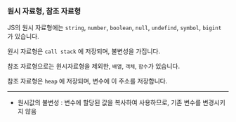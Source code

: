 ### 원시 자료형, 참조 자료형

JS의 원시 자료형에는 `string`, `number`, `boolean`, `null`, `undefind`, `symbol`, `bigint` 가 있습니다.

원시 자료형은 `call stack` 에 저장되며, 불변성을 가집니다.

참조 자료형으로는 원시자료형을 제외한, `배열`, `객체`, `함수`가 있습니다.

참조 자료형은 `heap` 에 저장되며, 변수에 이 주소를 저장합니다.

---
- 원시값의 불변성 : 변수에 할당된 값을 복사하여 사용하므로, 기존 변수를 변경시키지 않음

